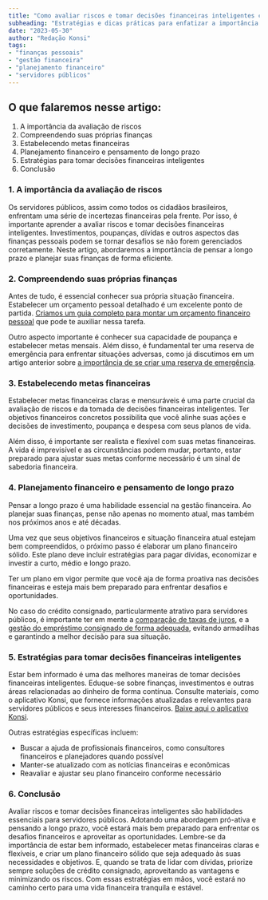 ```yaml
---
title: "Como avaliar riscos e tomar decisões financeiras inteligentes como servidor público"
subheading: "Estratégias e dicas práticas para enfatizar a importância do pensamento de longo prazo e planejamento financeiro como servidor público"
date: "2023-05-30"
author: "Redação Konsi"
tags:
- "finanças pessoais"
- "gestão financeira"
- "planejamento financeiro"
- "servidores públicos"
---
```


## O que falaremos nesse artigo:

1. A importância da avaliação de riscos
2. Compreendendo suas próprias finanças
3. Estabelecendo metas financeiras
4. Planejamento financeiro e pensamento de longo prazo
5. Estratégias para tomar decisões financeiras inteligentes
6. Conclusão

### 1. A importância da avaliação de riscos

Os servidores públicos, assim como todos os cidadãos brasileiros, enfrentam uma série de incertezas financeiras pela frente. Por isso, é importante aprender a avaliar riscos e tomar decisões financeiras inteligentes. Investimentos, poupanças, dívidas e outros aspectos das finanças pessoais podem se tornar desafios se não forem gerenciados corretamente. Neste artigo, abordaremos a importância de pensar a longo prazo e planejar suas finanças de forma eficiente.

### 2. Compreendendo suas próprias finanças

Antes de tudo, é essencial conhecer sua própria situação financeira. Estabelecer um orçamento pessoal detalhado é um excelente ponto de partida. [Criamos um guia completo para montar um orçamento financeiro pessoal](/como-criar-e-seguir-um-oramento-financeiro-pessoal-para-servidores-pblicos.md) que pode te auxiliar nessa tarefa.

Outro aspecto importante é conhecer sua capacidade de poupança e estabelecer metas mensais. Além disso, é fundamental ter uma reserva de emergência para enfrentar situações adversas, como já discutimos em um artigo anterior sobre [a importância de se criar uma reserva de emergência](/a-importncia-da-reserva-de-emergncia-e-como-constru-la-com-inteligncia-financeira.md).

### 3. Estabelecendo metas financeiras

Estabelecer metas financeiras claras e mensuráveis é uma parte crucial da avaliação de riscos e da tomada de decisões financeiras inteligentes. Ter objetivos financeiros concretos possibilita que você alinhe suas ações e decisões de investimento, poupança e despesa com seus planos de vida.

Além disso, é importante ser realista e flexível com suas metas financeiras. A vida é imprevisível e as circunstâncias podem mudar, portanto, estar preparado para ajustar suas metas conforme necessário é um sinal de sabedoria financeira.

### 4. Planejamento financeiro e pensamento de longo prazo

Pensar a longo prazo é uma habilidade essencial na gestão financeira. Ao planejar suas finanças, pense não apenas no momento atual, mas também nos próximos anos e até décadas.

Uma vez que seus objetivos financeiros e situação financeira atual estejam bem compreendidos, o próximo passo é elaborar um plano financeiro sólido. Este plano deve incluir estratégias para pagar dívidas, economizar e investir a curto, médio e longo prazo.

Ter um plano em vigor permite que você aja de forma proativa nas decisões financeiras e esteja mais bem preparado para enfrentar desafios e oportunidades.

No caso do crédito consignado, particularmente atrativo para servidores públicos, é importante ter em mente a [comparação de taxas de juros](/7-dicas-para-conseguir-a-menor-taxa-de-juros-no-consignado.md), e a [gestão do empréstimo consignado de forma adequada](/como-criar-um-plano-de-pagamento-estratgico-para-seu-emprstimo-consignado.md), evitando armadilhas e garantindo a melhor decisão para sua situação.

### 5. Estratégias para tomar decisões financeiras inteligentes

Estar bem informado é uma das melhores maneiras de tomar decisões financeiras inteligentes. Eduque-se sobre finanças, investimentos e outras áreas relacionadas ao dinheiro de forma contínua. Consulte materiais, como o aplicativo Konsi, que fornece informações atualizadas e relevantes para servidores públicos e seus interesses financeiros. [Baixe aqui o aplicativo Konsi](https://www.konsi.com.br/app_download).

Outras estratégias específicas incluem:

- Buscar a ajuda de profissionais financeiros, como consultores financeiros e planejadores quando possível
- Manter-se atualizado com as notícias financeiras e econômicas
- Reavaliar e ajustar seu plano financeiro conforme necessário

### 6. Conclusão

Avaliar riscos e tomar decisões financeiras inteligentes são habilidades essenciais para servidores públicos. Adotando uma abordagem pró-ativa e pensando a longo prazo, você estará mais bem preparado para enfrentar os desafios financeiros e aproveitar as oportunidades. Lembre-se da importância de estar bem informado, estabelecer metas financeiras claras e flexíveis, e criar um plano financeiro sólido que seja adequado às suas necessidades e objetivos. E, quando se trata de lidar com dívidas, priorize sempre soluções de crédito consignado, aproveitando as vantagens e minimizando os riscos. Com essas estratégias em mãos, você estará no caminho certo para uma vida financeira tranquila e estável.